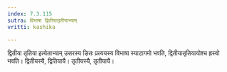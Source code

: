 ```yaml
---
index: 7.3.115
sutra: विभाषा द्वितीयातृतीयाभ्याम्
vritti: kashika

---
```

द्वितीया तृतिया इत्येताभ्याम् उत्तरस्य ङितः प्रत्ययस्य विभाषा स्याटागमो भवति, द्वितीयातृतियायोश्च ह्रस्वो भवति। द्वितीयस्यै, द्वितियायै। तृतीयस्यै, तृतीयायै।